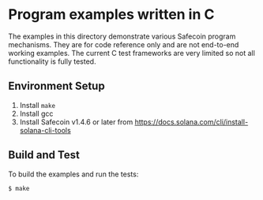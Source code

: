 
# Program examples written in C

The examples in this directory demonstrate various Safecoin program mechanisms.
They are for code reference only and are not end-to-end working examples.  The
current C test frameworks are very limited so not all functionality is fully
tested.

## Environment Setup

1. Install `make`
2. Install gcc
3. Install Safecoin v1.4.6 or later from
   https://docs.solana.com/cli/install-solana-cli-tools

## Build and Test

To build the examples and run the tests:

```bash
$ make
```